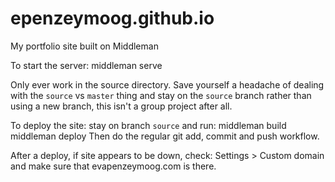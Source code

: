 # epenzeymoog.github.io
My portfolio site built on Middleman

To start the server: middleman serve

Only ever work in the source directory.
Save yourself a headache of dealing with the `source` vs `master` thing and stay on the `source` branch rather than using a new branch, this isn't a group project after all.

To deploy the site:
stay on branch `source` and run: 
middleman build
middleman deploy
Then do the regular git add, commit and push workflow.

After a deploy, if site appears to be down, check:
Settings > Custom domain
and make sure that evapenzeymoog.com is there.
